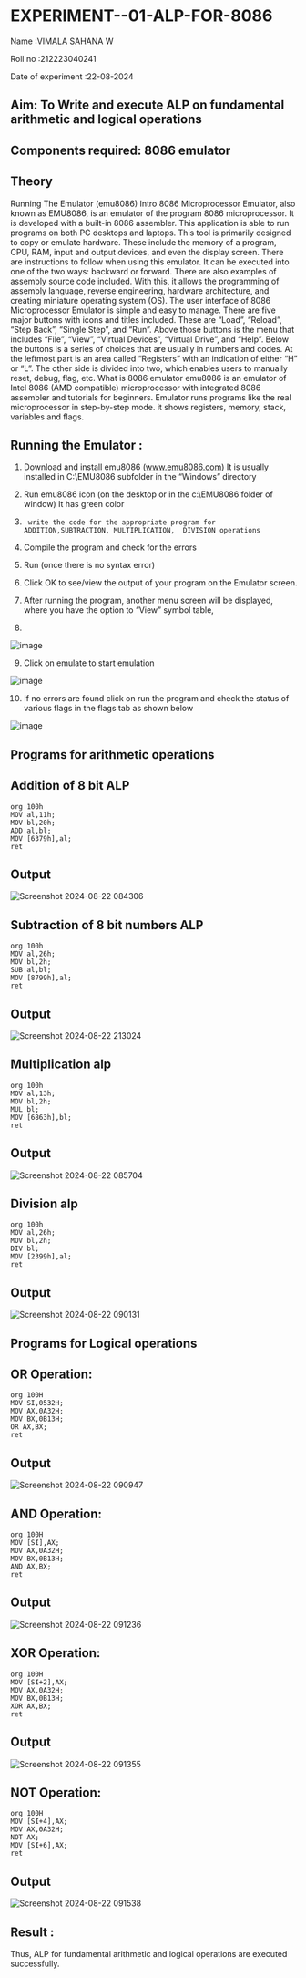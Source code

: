 # EXPERIMENT--01-ALP-FOR-8086
Name :VIMALA SAHANA W

Roll no :212223040241

Date of experiment :22-08-2024





## Aim: To Write and execute ALP on fundamental arithmetic and logical operations
## Components required: 8086  emulator 
## Theory 
Running The Emulator (emu8086) Intro 8086 Microprocessor Emulator, also known as EMU8086, is an emulator of the program 8086 microprocessor. It is developed with a built-in 8086 assembler. This application is able to run programs on both PC desktops and laptops. This tool is primarily designed to copy or emulate hardware. These include the memory of a program, CPU, RAM, input and output devices, and even the display screen. There are instructions to follow when using this emulator. It can be executed into one of the two ways: backward or forward. There are also examples of assembly source code included. With this, it allows the programming of assembly language, reverse engineering, hardware architecture, and creating miniature operating system (OS). The user interface of 8086 Microprocessor Emulator is simple and easy to manage. There are five major buttons with icons and titles included. These are “Load”, “Reload”, “Step Back”, “Single Step”, and “Run”. Above those buttons is the menu that includes “File”, “View”, “Virtual Devices”, “Virtual Drive”, and “Help”. Below the buttons is a series of choices that are usually in numbers and codes. At the leftmost part is an area called “Registers” with an indication of either “H” or “L”. The other side is divided into two, which enables users to manually reset, debug, flag, etc. What is 8086 emulator emu8086 is an emulator of Intel 8086 (AMD compatible) microprocessor with integrated 8086 assembler and tutorials for beginners. Emulator runs programs like the real microprocessor in step-by-step mode. it shows registers, memory, stack, variables and flags.


 ## Running the Emulator :
1.	Download and install emu8086 (www.emu8086.com) It is usually installed in C:\EMU8086 subfolder in the “Windows” directory
2.	  Run  emu8086 icon (on the desktop or in the c:\EMU8086 folder of window) It has green color 
 
 
3.		write the code for the appropriate program for ADDITION,SUBTRACTION, MULTIPLICATION,  DIVISION operations 

4.	 Compile the program and check for the errors 
5.	Run (once there is no syntax error) 

6.	Click OK to see/view the output of your program on the Emulator screen. 


7.	After running the program, another menu screen will be displayed, where you have the option to “View” symbol table,
8.	 


![image](https://user-images.githubusercontent.com/36288975/189273263-d65baae9-4b8f-4723-afb3-c0ffa4052b04.png)











9.	Click on emulate to start emulation 








![image](https://user-images.githubusercontent.com/36288975/189273273-9bb36ec1-e2e8-4892-8d35-37707332bfdc.png)








10.	If no errors are found click on run the program and check the status of various flags in the flags tab as shown below 






![image](https://user-images.githubusercontent.com/36288975/189273277-113a2a33-4a40-4ff8-95a5-ecd3a1f504fe.png)







## Programs for arithmetic  operations

## Addition  of 8 bit ALP 
```
org 100h
MOV al,11h;
MOV bl,20h;
ADD al,bl;
MOV [6379h],al;
ret
```


## Output 

![Screenshot 2024-08-22 084306](https://github.com/user-attachments/assets/4e269452-b730-4aec-97fb-b3e236590a90)

 
## Subtraction   of 8 bit numbers  ALP 
 ```
org 100h
MOV al,26h;
MOV bl,2h;
SUB al,bl;
MOV [8799h],al;
ret
```

## Output
![Screenshot 2024-08-22 213024](https://github.com/user-attachments/assets/8100f162-4f58-4cde-b210-a59d553f4748)

## Multiplication alp 
```
org 100h
MOV al,13h;
MOV bl,2h;
MUL bl;
MOV [6863h],bl;
ret
```
 ## Output  
![Screenshot 2024-08-22 085704](https://github.com/user-attachments/assets/31f10b17-f67e-4ddc-be47-74cb0e9af905)


## Division alp 
```
org 100h
MOV al,26h;
MOV bl,2h;
DIV bl;
MOV [2399h],al;
ret
```

## Output  
![Screenshot 2024-08-22 090131](https://github.com/user-attachments/assets/1d383921-6bed-427c-97ae-87174004c198)

## Programs for Logical  operations
## OR Operation:
```
org 100H
MOV SI,0532H;
MOV AX,0A32H;
MOV BX,0B13H;
OR AX,BX;
ret
```

## Output
![Screenshot 2024-08-22 090947](https://github.com/user-attachments/assets/0a7b9478-bf16-4073-8685-84d3030940c4)

## AND Operation:
```
org 100H
MOV [SI],AX;
MOV AX,0A32H;
MOV BX,0B13H;
AND AX,BX;
ret
```

## Output
![Screenshot 2024-08-22 091236](https://github.com/user-attachments/assets/c270a417-6feb-4875-968f-7531d3475440)

## XOR Operation:
```
org 100H
MOV [SI+2],AX;
MOV AX,0A32H;
MOV BX,0B13H;
XOR AX,BX;
ret
```

## Output
![Screenshot 2024-08-22 091355](https://github.com/user-attachments/assets/28d3448a-9b7c-457a-8fc3-2f33d03e2c07)



## NOT Operation:

```
org 100H
MOV [SI+4],AX;
MOV AX,0A32H;
NOT AX;
MOV [SI+6],AX;
ret
```
## Output

![Screenshot 2024-08-22 091538](https://github.com/user-attachments/assets/612bb5a4-0c67-4325-8c57-d9c17b6775b8)

## Result :
 
Thus, ALP for fundamental arithmetic and logical operations are executed successfully.







